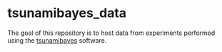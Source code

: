 # tsunamibayes_data
The goal of this repository is to host data from experiments performed using the [tsunamibayes](https://github.com/jpw37/tsunamibayes) software.

